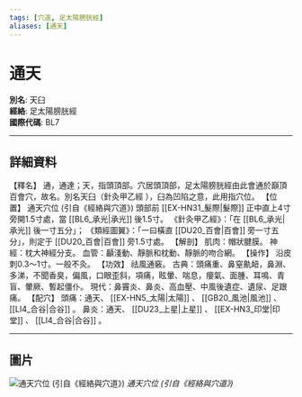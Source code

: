 ```yaml
---
tags: [穴道, 足太陽膀胱經]
aliases: [通天]
---
```


# 通天

**別名**: 天臼  
**經絡**: 足太陽膀胱經  
**國際代碼**: BL7  

---

## 詳細資料
【釋名】
通，通達；天，指頭頂部。穴居頭頂部，足太陽膀胱經由此會通於巔頂百會穴，故名。別名天臼（針灸甲乙經
），臼為凹陷之意，此用指穴位。
【位置】
通天穴位 (引自《經絡與穴道》)
頭部前 [[EX-HN31_髮際|髮際]] 正中直上4寸旁開1.5寸處，當 [[BL6_承光|承光]] 後1.5寸。
《針灸甲乙經》：「在 [[BL6_承光|承光]] 後一寸五分」；
《類經圖翼》：「一曰橫直 [[DU20_百會|百會]] 旁一寸五分」，則定于 [[DU20_百會|百會]] 旁1.5寸處。
【解剖】
肌肉：帽狀腱膜。
神經：枕大神經分支。
血管：顳淺動、靜脈和枕動、靜脈的吻合網。
【操作】
沿皮刺0.3～1寸。一般不灸。
【功效】
祛風通竅。
古典：頭痛重、鼻窒鼽衄，鼻淵、多涕，不聞香臭，偏風，口眼歪斜，項痛，眩暈、喘息，癭氣、面腫、耳鳴、青盲、暈厥、暫起僵仆。
現代：鼻竇炎、鼻炎、高血壓、中風後遺症、遺尿、足跟痛。
【配穴】
頭痛：通天、 [[EX-HN5_太陽|太陽]] 、 [[GB20_風池|風池]] 、 [[LI4_合谷|合谷]] 。
鼻炎：通天、 [[DU23_上星|上星]] 、 [[EX-HN3_印堂|印堂]] 、 [[LI4_合谷|合谷]] 。

---

## 圖片
![通天穴位 (引自《經絡與穴道》)](https://yibian.hopto.org/pic/acu/norm/07/tongtian(j&a).jpg)
_通天穴位 (引自《經絡與穴道》)_

